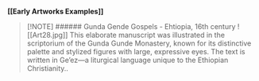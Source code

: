 **[[Early Artworks Examples]]**

>[!NOTE] ###### Gunda Gende Gospels
> \- Ehtiopia, 16th century
> ![[Art28.jpg]]
> This elaborate manuscript was illustrated in the scriptorium of the Gunda Gunde Monastery, known for its distinctive palette and stylized figures with large, expressive eyes. The text is written in Ge’ez—a liturgical language unique to the Ethiopian Christianity..